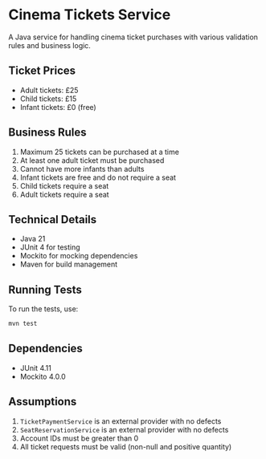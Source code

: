 # Cinema Tickets Service

A Java service for handling cinema ticket purchases with various validation rules and business logic.

## Ticket Prices

- Adult tickets: £25
- Child tickets: £15
- Infant tickets: £0 (free)

## Business Rules

1. Maximum 25 tickets can be purchased at a time
2. At least one adult ticket must be purchased
3. Cannot have more infants than adults
4. Infant tickets are free and do not require a seat
5. Child tickets require a seat
6. Adult tickets require a seat

## Technical Details

- Java 21
- JUnit 4 for testing
- Mockito for mocking dependencies
- Maven for build management

## Running Tests

To run the tests, use:
```bash
mvn test
```

## Dependencies

- JUnit 4.11
- Mockito 4.0.0

## Assumptions

1. `TicketPaymentService` is an external provider with no defects
2. `SeatReservationService` is an external provider with no defects
3. Account IDs must be greater than 0
4. All ticket requests must be valid (non-null and positive quantity) 
